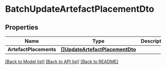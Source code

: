 # BatchUpdateArtefactPlacementDto

## Properties

Name | Type | Description | Notes
------------ | ------------- | ------------- | -------------
**ArtefactPlacements** | [**[]UpdateArtefactPlacementDto**](UpdateArtefactPlacementDTO.md) |  | 

[[Back to Model list]](../README.md#documentation-for-models) [[Back to API list]](../README.md#documentation-for-api-endpoints) [[Back to README]](../README.md)


